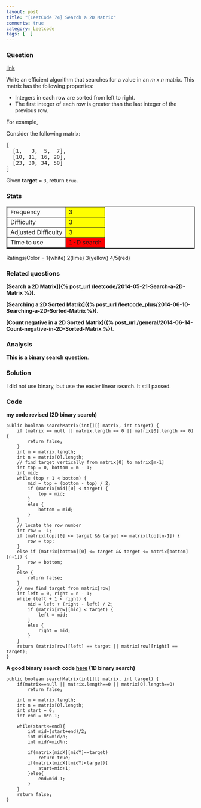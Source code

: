 ```yaml
---
layout: post
title: "[LeetCode 74] Search a 2D Matrix"
comments: true
category: Leetcode
tags: [  ]
---
```



### Question 
[link](https://oj.leetcode.com/problems/search-a-2d-matrix/)

<div class="question-content">
            <p></p><p>Write an efficient algorithm that searches for a value in an <i>m</i> x <i>n</i> matrix. This matrix has the following properties:</p>

<p>
</p><ul>
<li>Integers in each row are sorted from left to right.</li>
<li>The first integer of each row is greater than the last integer of the previous row.</li>
</ul>
<p></p>

<p>
For example,</p>
<p>
Consider the following matrix:
</p>
<pre>[
  [1,   3,  5,  7],
  [10, 11, 16, 20],
  [23, 30, 34, 50]
]
</pre>

<p>Given <b>target</b> = <code>3</code>, return <code>true</code>.</p><p></p>
          </div>

### Stats
<table border="2">
	<tr>
		<td>Frequency</td>
		<td bgcolor="yellow">3</td>
	</tr>
	<tr>
		<td>Difficulty</td>
		<td bgcolor="yellow">3</td>
	</tr>
	<tr>
		<td>Adjusted Difficulty</td>
		<td bgcolor="yellow">3</td>
	</tr>
	<tr>
		<td>Time to use</td>
		<td bgcolor="red">1-D search</td>
	</tr>
</table>

Ratings/Color = 1(white) 2(lime) 3(yellow) 4/5(red)

### Related questions

__[Search a 2D Matrix]({% post_url /leetcode/2014-05-21-Search-a-2D-Matrix %})__. 

__[Searching a 2D Sorted Matrix]({% post_url /leetcode_plus/2014-06-10-Searching-a-2D-Sorted-Matrix %})__. 

__[Count negative in a 2D Sorted Matrix]({% post_url /general/2014-06-14-Count-negative-in-2D-Sorted-Matrix %})__. 

### Analysis

__This is a binary search question__. 

### Solution

I did not use binary, but use the easier linear search. It still passed. 

### Code

__my code revised (2D binary search)__

    public boolean searchMatrix(int[][] matrix, int target) {
        if (matrix == null || matrix.length == 0 || matrix[0].length == 0) {
            return false;
        }
        int m = matrix.length;
        int n = matrix[0].length;
        // find target vertically from matrix[0] to matrix[m-1]
        int top = 0, bottom = m - 1;
        int mid;
        while (top + 1 < bottom) {
            mid = top + (bottom - top) / 2;
            if (matrix[mid][0] < target) {
                top = mid;
            }
            else {
                bottom = mid;
            }
        }
        // locate the row number
        int row = -1;
        if (matrix[top][0] <= target && target <= matrix[top][n-1]) {
            row = top;
        }
        else if (matrix[bottom][0] <= target && target <= matrix[bottom][n-1]) {
            row = bottom;
        }
        else {
            return false;
        }
        // now find target from matrix[row]
        int left = 0, right = n - 1;
        while (left + 1 < right) {
            mid = left + (right - left) / 2;
            if (matrix[row][mid] < target) {
                left = mid;
            }
            else {
                right = mid;
            }
        }
        return (matrix[row][left] == target || matrix[row][right] == target);
    }

__A good binary search code [here](http://www.programcreek.com/2013/01/leetcode-search-a-2d-matrix-java/) (1D binary search)__


    public boolean searchMatrix(int[][] matrix, int target) {
        if(matrix==null || matrix.length==0 || matrix[0].length==0) 
            return false;

        int m = matrix.length;
        int n = matrix[0].length;
        int start = 0;
        int end = m*n-1;

        while(start<=end){
            int mid=(start+end)/2;
            int midX=mid/n;
            int midY=mid%n;

            if(matrix[midX][midY]==target) 
                return true;
            if(matrix[midX][midY]<target){
                start=mid+1;
            }else{
                end=mid-1;
            }
        }
        return false;
    }
